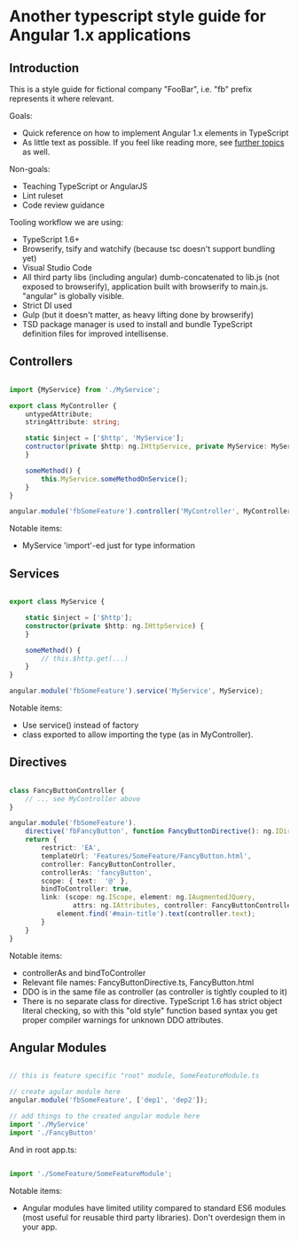 # Another typescript style guide for Angular 1.x applications

## Introduction

This is a style guide for fictional company "FooBar", i.e. "fb" prefix represents
it where relevant.

Goals:
 - Quick reference on how to implement Angular 1.x elements in TypeScript
 - As little text as possible. If you feel like reading more, see [further topics](https://github.com/vivainio/typescript-ng1-style/blob/master/further_topics.md) as well.

Non-goals:
 - Teaching TypeScript or AngularJS
 - Lint ruleset
 - Code review guidance

Tooling workflow we are using:
 - TypeScript 1.6+
 - Browserify, tsify and watchify (because tsc doesn't support bundling yet)
 - Visual Studio Code
 - All third party libs (including angular) dumb-concatenated to lib.js (not exposed to browserify),
   application built with browserify to main.js. "angular" is globally visible.
 - Strict DI used
 - Gulp (but it doesn't matter, as heavy lifting done by browserify)
 - TSD package manager is used to install and bundle TypeScript definition files for improved intellisense.

## Controllers

```typescript

import {MyService} from './MyService';

export class MyController {
	untypedAttribute;
	stringAttribute: string;

	static $inject = ['$http', 'MyService'];
	contructor(private $http: ng.IHttpService, private MyService: MyService) {
	}

	someMethod() {
		this.MyService.someMethodOnService();
	}
}

angular.module('fbSomeFeature').controller('MyController', MyController);

```

Notable items:
 - MyService 'import'-ed just for type information

## Services

```typescript

export class MyService {

	static $inject = ['$http'];
	constructor(private $http: ng.IHttpService) {
	}

	someMethod() {
		// this.$http.get(...)
	}
}

angular.module('fbSomeFeature').service('MyService', MyService);
```

Notable items:
 - Use service() instead of factory
 - class exported to allow importing the type (as in MyController).

## Directives

```typescript

class FancyButtonController {
    // ... see MyController above
}

angular.module('fbSomeFeature').
	directive('fbFancyButton', function FancyButtonDirective(): ng.IDirective) {
	return {
	    restrict: 'EA',
	    templateUrl: 'Features/SomeFeature/FancyButton.html',
	    controller: FancyButtonController,
	    controllerAs: 'fancyButton',
	    scope: { text:  '@' },
	    bindToController: true,
	    link: (scope: ng.IScope, element: ng.IAugmentedJQuery,
	            attrs: ng.IAttributes, controller: FancyButtonController) => {
	        element.find('#main-title').text(controller.text);
	    }
	}
}


```

Notable items:

 - controllerAs and bindToController
 - Relevant file names: FancyButtonDirective.ts, FancyButton.html
 - DDO is in the same file as controller (as controller is tightly coupled to it)
 - There is no separate class for directive. TypeScript 1.6 has strict object literal checking,
   so with this "old style" function based syntax you get proper compiler warnings for unknown
   DDO attributes.

## Angular Modules

```typescript

// this is feature specific "root" module, SomeFeatureModule.ts

// create agular module here
angular.module('fbSomeFeature', ['dep1', 'dep2']);

// add things to the created angular module here
import './MyService'
import './FancyButton'

```

And in root app.ts:

```typescript

import './SomeFeature/SomeFeatureModule';

```

Notable items:

- Angular modules have limited utility compared to standard ES6
  modules (most useful for reusable third party libraries).
  Don't overdesign them in your app.
